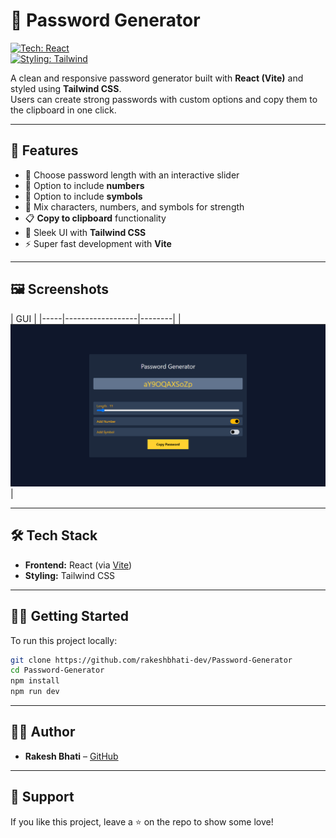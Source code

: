 # 🔐 Password Generator

[![Tech: React](https://img.shields.io/badge/React-Vite-blue?logo=react)](https://vitejs.dev/)  
[![Styling: Tailwind](https://img.shields.io/badge/Style-TailwindCSS-38bdf8?logo=tailwindcss)](https://tailwindcss.com/)  

A clean and responsive password generator built with **React (Vite)** and styled using **Tailwind CSS**.  
Users can create strong passwords with custom options and copy them to the clipboard in one click.

---

## 🚀 Features

- 📏 Choose password length with an interactive slider  
- 🔢 Option to include **numbers**  
- 🔣 Option to include **symbols**  
- 🧩 Mix characters, numbers, and symbols for strength  
- 📋 **Copy to clipboard** functionality  
- 🎨 Sleek UI with **Tailwind CSS**  
- ⚡ Super fast development with **Vite**

---

## 🖼️ Screenshots


| GUI |
|-----|------------------|--------|
| ![GUI](./src/assets/GUI.png) |

---

## 🛠️ Tech Stack

- **Frontend:** React (via [Vite](https://vitejs.dev/))
- **Styling:** Tailwind CSS

---

## 🧑‍💻 Getting Started

To run this project locally:

```bash
git clone https://github.com/rakeshbhati-dev/Password-Generator
cd Password-Generator
npm install
npm run dev
```

---

## 🙋‍♂️ Author

- **Rakesh Bhati** – [GitHub](https://github.com/rakeshbhati-dev)

---



## 🌟 Support

If you like this project, leave a ⭐️ on the repo to show some love!
